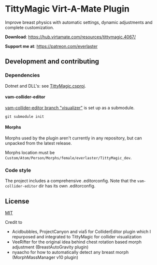 # TittyMagic Virt-A-Mate Plugin

Improve breast physics with automatic settings, dynamic adjustments and complete customization.

**Download**: https://hub.virtamate.com/resources/tittymagic.4067/

**Support me at**: https://patreon.com/everlaster

## Development and contributing

### Dependencies

Dotnet and DLL's: see [TittyMagic.csproj](TittyMagic.csproj).

#### vam-collider-editor

[vam-collider-editor branch "visualizer"](https://github.com/everlasterVR/vam-collider-editor/tree/visualizer) is set up as a submodule.

```
git submodule init
```

#### Morphs

Morphs used by the plugin aren't currently in any repository, but can unpacked from the latest release.

Morphs location must be `Custom/Atom/Person/Morphs/female/everlaster/TittyMagic_dev`.

### Code style

The project includes a comprehensive .editorconfig. Note that the `vam-collider-editor` dir has its own .editorconfig.

## License

[MIT](LICENSE)

Credit to

- Acidbubbles, ProjectCanyon and via5 for ColliderEditor plugin which I repurposed and integrated to TittyMagic for collider visualization
- VeeRifter for the original idea behind chest rotation based morph adjustment (BreastAutoGravity plugin)
- nyaacho for how to automatically detect any breast morph (MorphMassManager v10 plugin)
